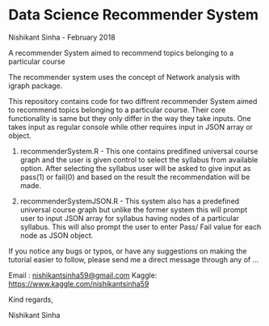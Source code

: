 # Data Science Recommender System
Nishikant Sinha - February 2018

A recommender System aimed to recommend topics belonging to a particular course

The recommender system uses the concept of Network analysis with igraph package.

This repository contains code for two diffrent recommender System aimed to recommend topics belonging to a particular course. Their core functionality is same but they only differ in the way they take inputs. One takes input as regular console while other requires input in JSON array or object.

1) recommenderSystem.R - This one contains predifined universal course graph and the user is given control to select the syllabus from available option. After selecting the syllabus user will be asked to give input as pass(1) or fail(0) and based on the result the recommendation will be made.

2) recommenderSystemJSON.R - This system also has a predefined universal course graph but unlike the former system this will prompt user to input JSON array for syllabus having nodes of a particular syllabus. This will also prompt the user to enter Pass/ Fail value for each node as JSON object.

If you notice any bugs or typos, or have any suggestions on making the tutorial easier to follow, please send me a direct message through any of ...

Email : nishikantsinha59@gmail.com
Kaggle: https://www.kaggle.com/nishikantsinha59

Kind regards,

Nishikant Sinha
